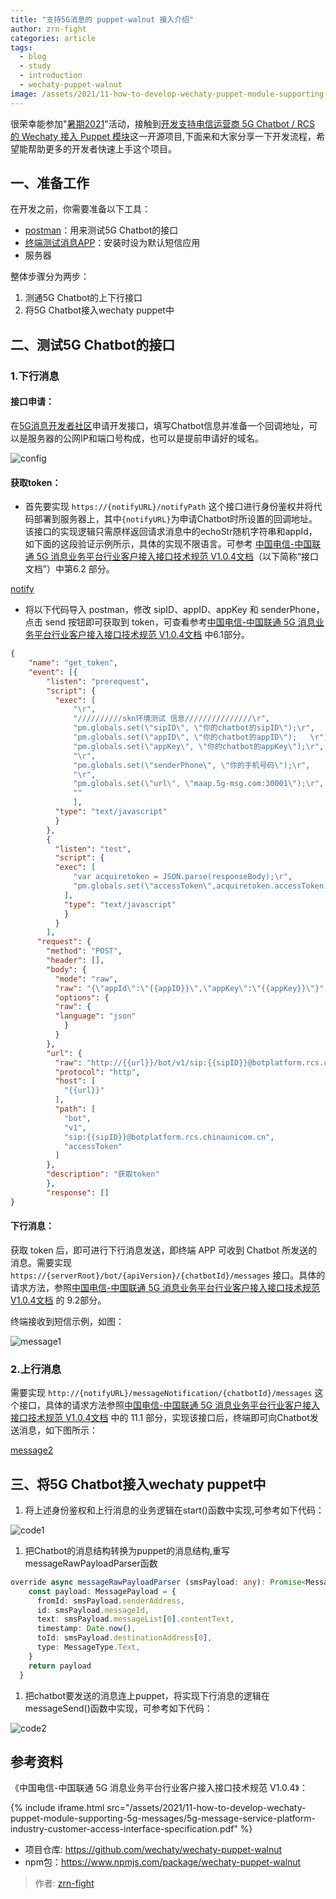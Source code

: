 ```yaml
---
title: "支持5G消息的 puppet-walnut 接入介绍"
author: zrn-fight
categories: article
tags:
  - blog
  - study
  - introduction
  - wechaty-puppet-walnut
image: /assets/2021/11-how-to-develop-wechaty-puppet-module-supporting-5g-messages/puppet-walnut.webp
---
```


很荣幸能参加"[暑期2021]((https://summer.iscas.ac.cn))"活动，接触到[开发支持电信运营商 5G Chatbot / RCS 的 Wechaty 接入 Puppet 模块](https://github.com/wechaty/summer/issues/74)这一开源项目,下面来和大家分享一下开发流程，希望能帮助更多的开发者快速上手这个项目。

## 一、准备工作

在开发之前，你需要准备以下工具：

- [postman](https://www.postman.com/)：用来测试5G Chatbot的接口
- [终端测试消息APP](https://www.5g-msg.com/#/bussinessInformation)：安装时设为默认短信应用
- 服务器

整体步骤分为两步：

1. 测通5G Chatbot的上下行接口
1. 将5G Chatbot接入wechaty puppet中

## 二、测试5G Chatbot的接口

### 1.下行消息

#### 接口申请：

在[5G消息开发者社区](https://www.5g-msg.com/)申请开发接口，填写Chatbot信息并准备一个回调地址，可以是服务器的公网IP和端口号构成，也可以是提前申请好的域名。

![config](/assets/2021/11-how-to-develop-wechaty-puppet-module-supporting-5g-messages/config.webp)
  
#### 获取token：

- 首先要实现 `https://{notifyURL}/notifyPath` 这个接口进行身份鉴权并将代码部署到服务器上，其中`{notifyURL}`为申请Chatbot时所设置的回调地址。该接口的实现逻辑只需原样返回请求消息中的echoStr随机字符串和appId，如下面的这段验证示例所示，具体的实现不限语言。可参考 [中国电信-中国联通 5G 消息业务平台行业客户接入接口技术规范 V1.0.4文档](https://github.com/wechaty/puppet-walnut/blob/main/docs/5g-message-service-platform-industry-customer-access-interface-specification.pdf)（以下简称“接口文档”）中第6.2 部分。
  
[notify](/assets/2021/11-how-to-develop-wechaty-puppet-module-supporting-5g-messages/notify.webp)
  
- 将以下代码导入 postman，修改 sipID、appID、appKey 和 senderPhone，点击 send 按钮即可获取到 token，可查看参考[中国电信-中国联通 5G 消息业务平台行业客户接入接口技术规范 V1.0.4文档](https://github.com/wechaty/puppet-walnut/blob/main/docs/5g-message-service-platform-industry-customer-access-interface-specification.pdf) 中6.1部分。
  
```json
{
    "name": "get_token",
    "event": [{
        "listen": "prerequest",
        "script": {
          "exec": [
              "\r",
              "//////////skn环境测试 信息///////////////\r",
              "pm.globals.set(\"sipID\", \"你的chatbot的sipID\");\r",
              "pm.globals.set(\"appID\", \"你的chatbot的appID\");   \r",
              "pm.globals.set(\"appKey\", \"你的chatbot的appKey\");\r",
              "\r",
              "pm.globals.set(\"senderPhone\", \"你的手机号码\");\r",
              "\r",
              "pm.globals.set(\"url\", \"maap.5g-msg.com:30001\");\r",
              ""
              ],
          "type": "text/javascript"
          }
        },
        {
          "listen": "test",
          "script": {
          "exec": [
              "var acquiretoken = JSON.parse(responseBody);\r",
              "pm.globals.set(\"accessToken\",acquiretoken.accessToken);"
            ],
            "type": "text/javascript"
            }
          }
        ],
      "request": {
        "method": "POST",
        "header": [],
        "body": {
          "mode": "raw",
          "raw": "{\"appId\":\"{{appID}}\",\"appKey\":\"{{appKey}}\"}",
          "options": {
          "raw": {
          "language": "json"
            }
          }
        },
        "url": {
          "raw": "http://{{url}}/bot/v1/sip:{{sipID}}@botplatform.rcs.chinaunicom.cn/accessToken",
          "protocol": "http",
          "host": [
            "{{url}}"
          ],
          "path": [
            "bot",
            "v1",
            "sip:{{sipID}}@botplatform.rcs.chinaunicom.cn",
            "accessToken"
          ]
        },
        "description": "获取token"
        },
        "response": []
}
```
  
#### 下行消息：
  
获取 token 后，即可进行下行消息发送，即终端 APP 可收到 Chatbot 所发送的消息。需要实现 `https://{serverRoot}/bot/{apiVersion}/{chatbotId}/messages` 接口。具体的请求方法，参照[中国电信-中国联通 5G 消息业务平台行业客户接入接口技术规范 V1.0.4文档](https://github.com/wechaty/puppet-walnut/blob/main/docs/5g-message-service-platform-industry-customer-access-interface-specification.pdf) 的 9.2部分。

终端接收到短信示例，如图：
  
![message1](/assets/2021/11-how-to-develop-wechaty-puppet-module-supporting-5g-messages/message1.webp)

### 2.上行消息

需要实现 `http://{notifyURL}/messageNotification/{chatbotId}/messages` 这个接口，具体的请求方法参照[中国电信-中国联通 5G 消息业务平台行业客户接入接口技术规范 V1.0.4文档](https://github.com/wechaty/puppet-walnut/blob/main/docs/5g-message-service-platform-industry-customer-access-interface-specification.pdf) 中的 11.1 部分，实现该接口后，终端即可向Chatbot发送消息，如下图所示：

[message2](/assets/2021/11-how-to-develop-wechaty-puppet-module-supporting-5g-messages/message2.webp)

## 三、将5G Chatbot接入wechaty puppet中

1. 将上述身份鉴权和上行消息的业务逻辑在start()函数中实现,可参考如下代码：

![code1](/assets/2021/11-how-to-develop-wechaty-puppet-module-supporting-5g-messages/code1.webp)

1. 把Chatbot的消息结构转换为puppet的消息结构,重写messageRawPayloadParser函数

```typescript
override async messageRawPayloadParser (smsPayload: any): Promise<MessagePayload> {
    const payload: MessagePayload = {
      fromId: smsPayload.senderAddress,
      id: smsPayload.messageId,
      text: smsPayload.messageList[0].contentText,
      timestamp: Date.now(),
      toId: smsPayload.destinationAddress[0],
      type: MessageType.Text,
    }
    return payload
  }
```
  
1. 把chatbot要发送的消息连上puppet，将实现下行消息的逻辑在messageSend()函数中实现，可参考如下代码：

![code2](/assets/2021/11-how-to-develop-wechaty-puppet-module-supporting-5g-messages/code2.webp)

## 参考资料

《中国电信-中国联通 5G 消息业务平台行业客户接入接口技术规范 V1.0.4》：

{% include iframe.html src="/assets/2021/11-how-to-develop-wechaty-puppet-module-supporting-5g-messages/5g-message-service-platform-industry-customer-access-interface-specification.pdf" %}

- 项目仓库: <https://github.com/wechaty/wechaty-puppet-walnut>  
- npm包：<https://www.npmjs.com/package/wechaty-puppet-walnut>

> 作者: [zrn-fight](https://github.com/zrn-fight)
